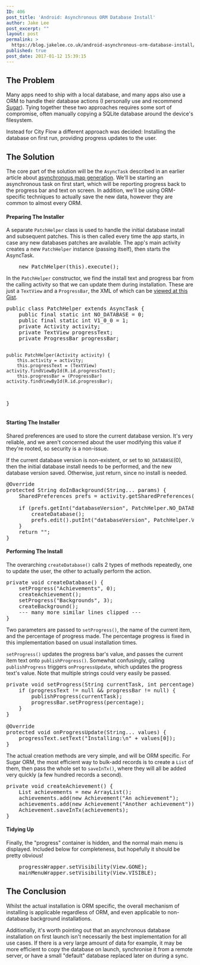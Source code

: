 ```yaml
---
ID: 406
post_title: 'Android: Asynchronous ORM Database Install'
author: Jake Lee
post_excerpt: ""
layout: post
permalink: >
  https://blog.jakelee.co.uk/android-asynchronous-orm-database-install/
published: true
post_date: 2017-01-12 15:39:15
---
```

<h2>The Problem</h2>
Many apps need to ship with a local database, and many apps also use a ORM to handle their database actions (I personally use and recommend <a href="http://satyan.github.io/sugar/" target="_blank" rel="noopener">Sugar</a>). Tying together these two approaches requires some sort of compromise, often manually copying a SQLite database around the device's filesystem.

Instead for City Flow a different approach was decided: Installing the database on first run, providing progress updates to the user.

<!--more-->
<h2>The Solution</h2>
The core part of the solution will be the <code>AsyncTask</code> described in an earlier article about <a href="https://blog.jakelee.co.uk//android-asynchronous-map-generator/">asynchronous map generation</a>. We'll be starting an asynchronous task on first start, which will be reporting progress back to the progress bar and text on screen. In addition, we'll be using ORM-specific techniques to actually save the new data, however they are common to almost every ORM.
<h4>Preparing The Installer</h4>
A separate <code>PatchHelper</code> class is used to handle the initial database install and subsequent patches. This is then called every time the app starts, in case any new databases patches are available. The app's main activity creates a new <code>PatchHelper</code> instance (passing itself), then starts the AsyncTask.
<pre>
    new PatchHelper(this).execute();</pre>
In the <code>PatchHelper</code> constructor, we find the install text and progress bar from the calling activity so that we can update them during installation. These are just a <code>TextView</code> and a <code>ProgressBar</code>, the XML of which can be <a href="https://gist.github.com/JakeSteam/25e82a6527be4061294e0636ecf3dbf9" target="_blank" rel="noopener">viewed at this Gist</a>.
<pre>
public class PatchHelper extends AsyncTask {
    public final static int NO_DATABASE = 0;
    public final static int V1_0_0 = 1;
    private Activity activity;
    private TextView progressText;
    private ProgressBar progressBar; 

    public PatchHelper(Activity activity) {
        this.activity = activity;
        this.progressText = (TextView) activity.findViewById(R.id.progressText);
        this.progressBar = (ProgressBar) activity.findViewById(R.id.progressBar);
}</pre>
<h4>Starting The Installer</h4>
Shared preferences are used to store the current database version. It's very reliable, and we aren't concerned about the user modifying this value if they're rooted, so security is a non-issue.

If the current database version is non-existent, or set to <code>NO_DATABASE</code>(0), then the initial database install needs to be performed, and the new database version saved. Otherwise, just return, since no install is needed.
<pre>
@Override
protected String doInBackground(String... params) {
    SharedPreferences prefs = activity.getSharedPreferences("uk.co.jakelee.cityflow", MODE_PRIVATE);

    if (prefs.getInt("databaseVersion", PatchHelper.NO_DATABASE) &amp;lt;= PatchHelper.NO_DATABASE) {
        createDatabase();
        prefs.edit().putInt("databaseVersion", PatchHelper.V1_0_0).apply();
    }
    return "";
}</pre>
<h4>Performing The Install</h4>
The overarching <code>createDatabase()</code> calls 2 types of methods repeatedly, one to update the user, the other to actually perform the action.
<pre>
private void createDatabase() {
    setProgress("Achievements", 0);
    createAchievement();
    setProgress("Backgrounds", 3);
    createBackground();
    --- many more similar lines clipped ---
}</pre>
Two parameters are passed to <code>setProgress()</code>, the name of the current item, and the percentage of progress made. The percentage progress is fixed in this implementation based on usual installation times.

<code>setProgress()</code> updates the progress bar's value, and passes the current item text onto <code>publishProgress()</code>. Somewhat confusingly, calling <code>publishProgress</code> triggers <code>onProgressUpdate</code>, which updates the progress text's value. Note that multiple strings could very easily be passed.
<pre>
private void setProgress(String currentTask, int percentage) {
    if (progressText != null &amp;&amp; progressBar != null) {
        publishProgress(currentTask);
        progressBar.setProgress(percentage);
    }
}

@Override
protected void onProgressUpdate(String... values) {
    progressText.setText("Installing:\n" + values[0]);
}</pre>
The actual creation methods are very simple, and will be ORM specific. For Sugar ORM, the most efficient way to bulk-add records is to create a <code>List</code> of them, then pass the whole set to <code>saveInTx()</code>, where they will all be added very quickly (a few hundred records a second).
<pre>
private void createAchievement() {
    List achievements = new ArrayList();
    achievements.add(new Achievement("An achievement");
    achievements.add(new Achievement("Another achievement"));
    Achievement.saveInTx(achievements);
}</pre>
<h4>Tidying Up</h4>
Finally, the "progress" container is hidden, and the normal main menu is displayed. Included below for completeness, but hopefully it should be pretty obvious!
<pre>
    progressWrapper.setVisibility(View.GONE);
    mainMenuWrapper.setVisibility(View.VISIBLE);</pre>
<h2>The Conclusion</h2>
Whilst the actual installation is ORM specific, the overall mechanism of installing is applicable regardless of ORM, and even applicable to non-database background installations.

Additionally, it's worth pointing out that an asynchronous database installation on first launch isn't necessarily the best implementation for all use cases. If there is a very large amount of data for example, it may be more efficient to copy the database on launch, synchronise it from a remote server, or have a small "default" database replaced later on during a sync.
